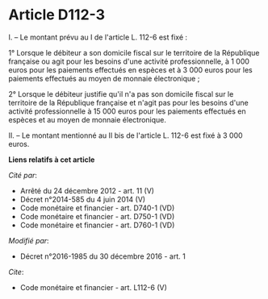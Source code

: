 # Article D112-3

I. – Le montant prévu au I de l'article L. 112-6 est fixé :

1° Lorsque le débiteur a son domicile fiscal sur le territoire de la République française ou agit pour les besoins d'une
activité professionnelle, à 1 000 euros pour les paiements effectués en espèces et à 3 000 euros pour les paiements effectués
au moyen de monnaie électronique ;

2° Lorsque le débiteur justifie qu'il n'a pas son domicile fiscal sur le territoire de la République française et n'agit pas
pour les besoins d'une activité professionnelle à 15 000 euros pour les paiements effectués en espèces et au moyen de monnaie
électronique.

II. – Le montant mentionné au II bis de l'article L. 112-6 est fixé à 3 000 euros.

**Liens relatifs à cet article**

_Cité par_:

  - Arrêté du 24 décembre 2012 - art. 11 (V)
  - Décret n°2014-585 du 4 juin 2014 (V)
  - Code monétaire et financier - art. D740-1 (VD)
  - Code monétaire et financier - art. D750-1 (VD)
  - Code monétaire et financier - art. D760-1 (VD)

_Modifié par_:

  - Décret n°2016-1985 du 30 décembre 2016 - art. 1

_Cite_:

  - Code monétaire et financier - art. L112-6 (V)
